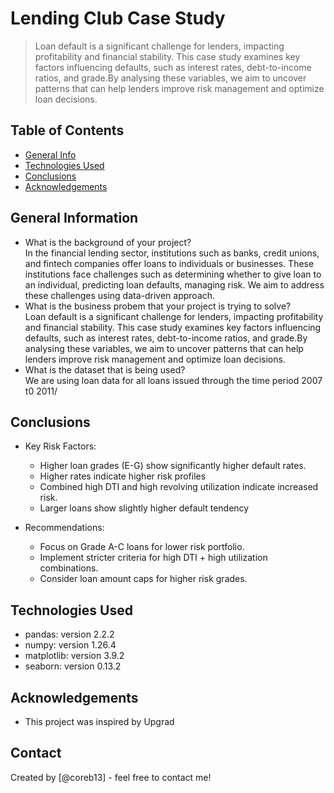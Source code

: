 # Lending Club Case Study
> Loan default is a significant challenge for lenders, impacting profitability and financial stability. This case study examines key factors influencing defaults, such as interest rates, debt-to-income ratios, and grade.By analysing these variables, we aim to uncover patterns that can help lenders improve risk management and optimize loan decisions.


## Table of Contents
* [General Info](#general-information)
* [Technologies Used](#technologies-used)
* [Conclusions](#conclusions)
* [Acknowledgements](#acknowledgements)

## General Information
- What is the background of your project?  
   In the financial lending sector, institutions such as banks, credit unions, and fintech companies offer loans to individuals or businesses. These institutions face challenges such as determining whether to give loan to an individual, predicting loan defaults, managing risk. We aim to address these challenges using data-driven approach.
- What is the business probem that your project is trying to solve?  
   Loan default is a significant challenge for lenders, impacting profitability and financial stability. This case study examines key factors influencing defaults, such as interest rates, debt-to-income ratios, and grade.By analysing these variables, we aim to uncover patterns that can help lenders improve risk management and optimize loan decisions.
- What is the dataset that is being used?  
   We are using loan data for all loans issued through the time period 2007 t0 2011/

## Conclusions
- Key Risk Factors:
  * Higher loan grades (E-G) show significantly higher default rates.
  * Higher rates indicate higher risk profiles
  * Combined high DTI and high revolving utilization indicate increased risk.
  * Larger loans show slightly higher default tendency

- Recommendations:
  * Focus on Grade A-C loans for lower risk portfolio.
  * Implement stricter criteria for high DTI + high utilization combinations.
  * Consider loan amount caps for higher risk grades.


## Technologies Used
- pandas: version 2.2.2
- numpy: version 1.26.4
- matplotlib: version 3.9.2
- seaborn: version 0.13.2


## Acknowledgements
- This project was inspired by Upgrad


## Contact
Created by [@coreb13] - feel free to contact me!


